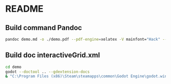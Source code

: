 # README

## Build command Pandoc

```bash
pandoc demo.md -o ./demo.pdf --pdf-engine=xelatex -V mainfont="Hack" --variable=geometry:margin=1in --variable=fontsize=10pt --variable=pagestyle=plain --include-in-header=custom.tex
```

## Build doc interactiveGrid.xml
```bash
cd demo
godot --doctool .. --gdextension-docs
& "C:\Program Files (x86)\Steam\steamapps\common\Godot Engine\godot.windows.opt.tools.64.exe" --doctool .. --gdextension-docs
```